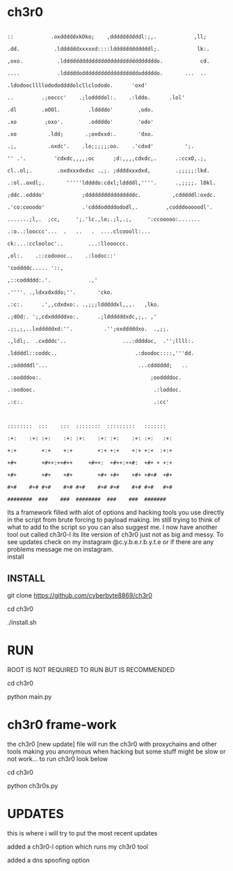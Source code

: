 # ch3r0
                                                
                                                                                                                       ::            .oxdddddxkOko;    ,ddddddddddl:;,.            ,ll;                                                                                                                     
                                                                                                                      .dd.           .lddddddxxxxxd::::lddddddddddddl;.            lk:.                                                                                                                     
                                                                                                                     ,oxo.           .lddddddddddddddddddddddddddddddo.            cd.                                                                                                                      
                                                                                                                     ....            .ldddddoddddddddddddddddddodddddo.       ...  ..                                                                                                                       
                                                                                                                                     .ldodoocllllodododdddolcllclododo.      'oxd'                                                                                                                          
                                                                                                                         ..         .;ooccc'    .;loddddol:.    .:lddo.      .lol'                                                                                                                          
                                                                                                                        .dl        .oOOl.         .lddddo'        ,odo.                                                                                                                                     
                                                                                                                        .xo         ;oxo'.        .oddddo'        'odo'                                                                                                                                     
                                                                                                                        .xo          .ldd;       .;oxdxxd:.       'dxo.                                                                                                                                     
                                                                                                                        .;,          .oxdc'.    .lo;;;;;;oo.    .'cdxd'          ';.                                                                                                                        
                                                                                                                       '' .'.         'cdxdc,,,,;oc      ;d:,,,,cdxdc,.      .:ccxO,.;,                                                                                                                     
                                                                                                                       cl..ol;.        .oxdxxxdxdxc .,;. ;ddddxxxdxd,        .;;;;;:lkd.                                                                                                                    
                                                                                                                     .:ol..oxdl;.       '''''lddddo:cdxl;lddddl,''''.      .,;;;;. lOkl.                                                                                                                    
                                                                                                                     ;ddc..odddo'            ;ddddddddddddddddc.          ,cdddddl:oxdc.                                                                                                                    
                                                                                                                     .'co:cooodo'            .'cdddoddddododl,.         ,codddooooodl'.                                                                                                                     
                                                                                                                       .......;l,.  ;cc,     ';.'lc.,lo;.;l,.;,     ':ccooooo:.......                                                                                                                       
                                                                                                                               .:o..:looccc'...  .   ..   .  ....clcoooll:...                                                                                                                               
                                                                                                                                ck:...:cclooloc'..        ...:lloooccc.                                                                                                                                     
                                                                                                                                ,ol:.    .::codoooc..    .:lodoc::'                                                                                                                                         
                                                                                                                                             'coddddc..... '::,                                                                                                                                             
                                                                                                                                               ,::coddddd:.'.            .,'                                                                                                                                
                                                                                                                                           .''''. .,ldxxdxddo;''.       'cko.                                                                                                                               
                                                                                                                            .:c:.      .',,cdxdxo:. .,;;;ldddddxl,,,.   ,lko.                                                                                                                               
                                                                                                                            .;dOd:. ';,cdxdddddxo:.      .;lddddddxdc,;,. ,'                                                                                                                                
                                                                                                                            .;;,;,..lxdddddxd:''.          .'';oxdddddxo.  .,;;.                                                                                                                            
                                                                                                                          .,ldl;.  .cxdddc'..                  ...:ddddoc,  .'';llll:.                                                                                                                      
                                                                                                                          .lddddl::coddc..                         .:doodoc::::,'''dd.                                                                                                                      
                                                                                                                           .;odddddl'...                             ...cdddddd;   ..                                                                                                                       
                                                                                                                          .:oodddoo:.                                   ;ooddddoc.                                                                                                                          
                                                                                                                          .:oodooc.                                      .:loddoc.                                                                                                                          
                                                                                                                            .:c:.                                          .:cc'                                                                                                                            
                                                                                                                                                                                                                                                                                                            
                                                                                                                                 
                                                                                                                              ::::::::  :::    :::  ::::::::  :::::::::   :::::::  
                                                                                                                             :+:    :+: :+:    :+: :+:    :+: :+:    :+: :+:   :+: 
                                                                                                                             +:+        +:+    +:+        +:+ +:+    +:+ +:+  :+:+ 
                                                                                                                             +#+        +#++:++#++     +#++:  +#++:++#:  +#+ + +:+ 
                                                                                                                             +#+        +#+    +#+        +#+ +#+    +#+ +#+#  +#+ 
                                                                                                                             #+#    #+# #+#    #+# #+#    #+# #+#    #+# #+#   #+# 
                                                                                                                              ########  ###    ###  ########  ###    ###  #######  
                                                                                                                                                                                                                           
                                        
                                    
Its a framework filled with alot of options and hacking tools you use directly in the script from brute forcing to payload making.
Im still trying to think of what to add to the script so you can also suggest me.
I now have another tool out called ch3r0-l its lite version of ch3r0 just not as big and messy.
To see updates check on my instagram @c.y.b.e.r.b.y.t.e or if there are any problems message me on instagram.     
install

## **INSTALL**
git clone https://github.com/cyberbyte8869/ch3r0

cd ch3r0

./install.sh

# RUN
ROOT IS NOT REQUIRED TO RUN BUT IS RECOMMENDED

cd ch3r0

python main.py

# ch3r0 frame-work


the ch3r0 [new update] file will run the ch3r0 with proxychains and other tools making you anonymous when hacking but some stuff might be slow or not work... to run ch3r0 look below

cd ch3r0

python ch3r0s.py

# UPDATES
this is where i will try to put the most recent updates

added a ch3r0-l option which runs my ch3r0 tool

added a dns spoofing option
